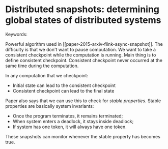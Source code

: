 # Distributed snapshots: determining global states of distributed systems
Keywords: 

Powerful algorithm used in [[paper-2015-arxiv-flink-async-snapshot]]. The
difficulty is that we don't want to pause computation. We want to take a
consistent checkpoint while the computation is running. Main thing is to define
consistent checkpoint. Consistent checkpoint never occurred at the same time
during the computation. 

In any computation that we checkpoint:
* Initial state can lead to the consistent checkpoint
* Consistent checkpoint can lead to the final state

Paper also says that we can use this to check for *stable properties*. Stable
properties are basically system invariants:
* Once the program terminates, it remains terminated;
* When system enters a deadlock, it stays inside deadlock;
* If system has one token, it will always have one token.

These snapshots can monitor whenever the stable property has becomes true.